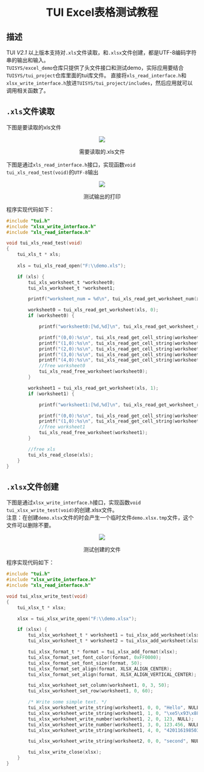 <h1 align="center"> TUI Excel表格测试教程 </h1>

## 描述
TUI *V2.1* 以上版本支持对`.xls`文件读取，和`.xlsx`文件创建，都是UTF-8编码字符串的输出和输入。<br>
`TUISYS/excel_demo`仓库只提供了头文件接口和测试demo，实际应用要结合`TUISYS/tui_project`仓库里面的tui库文件。
直接将`xls_read_interface.h`和`xlsx_write_interface.h`放进`TUISYS/tui_project/includes`，然后应用就可以调用相关函数了。

## `.xls`文件读取
下图是要读取的xls文件
<p align="center">
<img src="https://i.postimg.cc/131DDtqS/xls-read.png">
</p>
<p align="center">
需要读取的.xls文件
</p>

下图是通过`xls_read_interface.h`接口，实现函数`void tui_xls_read_test(void)`的`UTF-8`输出
<p align="center">
<img src="https://i.postimg.cc/8P6hFWsw/xls-read-output.png">
</p>
<p align="center">
测试输出的打印
</p>
程序实现代码如下：<br>

``` c
#include "tui.h"
#include "xlsx_write_interface.h"
#include "xls_read_interface.h"

void tui_xls_read_test(void)
{
	tui_xls_t * xls;
	
	xls = tui_xls_read_open("F:\\demo.xls");

	if (xls) {
		tui_xls_worksheet_t *worksheet0;
		tui_xls_worksheet_t *worksheet1;

		printf("worksheet_num = %d\n", tui_xls_read_get_worksheet_num(xls));

		worksheet0 = tui_xls_read_get_worksheet(xls, 0);
		if (worksheet0) {

			printf("worksheet0:[%d,%d]\n", tui_xls_read_get_worksheet_row_num(worksheet0), tui_xls_read_get_worksheet_column_num(worksheet0));

			printf("(0,0):%s\n", tui_xls_read_get_cell_string(worksheet0, 0, 0));
			printf("(1,0):%s\n", tui_xls_read_get_cell_string(worksheet0, 1, 0));
			printf("(2,0):%s\n", tui_xls_read_get_cell_string(worksheet0, 2, 0));
			printf("(3,0):%s\n", tui_xls_read_get_cell_string(worksheet0, 3, 0));
			printf("(4,0):%s\n", tui_xls_read_get_cell_string(worksheet0, 4, 0));
			//free worksheet0
			tui_xls_read_free_worksheet(worksheet0);
		}

		worksheet1 = tui_xls_read_get_worksheet(xls, 1);
		if (worksheet1) {

			printf("worksheet1:[%d,%d]\n", tui_xls_read_get_worksheet_row_num(worksheet1), tui_xls_read_get_worksheet_column_num(worksheet1));

			printf("(0,0):%s\n", tui_xls_read_get_cell_string(worksheet1, 0, 0));
			printf("(1,0):%s\n", tui_xls_read_get_cell_string(worksheet1, 1, 0));
			//free worksheet1
			tui_xls_read_free_worksheet(worksheet1);
		}

		//free xls
		tui_xls_read_close(xls);
	}
}
```

## `.xlsx`文件创建
下图是通过`xlsx_write_interface.h`接口，实现函数`void tui_xlsx_write_test(void)`的创建.xlsx文件。<br>
注意：在创建`demo.xlsx`文件的时会产生一个临时文件`demo.xlsx.tmp`文件，这个文件可以删除不要。
<p align="center">
<img src="https://i.postimg.cc/FKDctVnF/xlsx-write.png">
</p>
<p align="center">
测试创建的文件
</p>

程序实现代码如下：<br>

``` c
#include "tui.h"
#include "xlsx_write_interface.h"
#include "xls_read_interface.h"

void tui_xlsx_write_test(void)
{
	tui_xlsx_t * xlsx;

	xlsx = tui_xlsx_write_open("F:\\demo.xlsx");

	if (xlsx) {
		tui_xlsx_worksheet_t * worksheet1 = tui_xlsx_add_worksheet(xlsx, "worksheet1");
		tui_xlsx_worksheet_t * worksheet2 = tui_xlsx_add_worksheet(xlsx, "worksheet2");

		tui_xlsx_format_t * format = tui_xlsx_add_format(xlsx);
		tui_xlsx_format_set_font_color(format, 0xFF0000);
		tui_xlsx_format_set_font_size(format, 50);
		tui_xlsx_format_set_align(format, XLSX_ALIGN_CENTER);
		tui_xlsx_format_set_align(format, XLSX_ALIGN_VERTICAL_CENTER);

		tui_xlsx_worksheet_set_column(worksheet1, 0, 3, 50);
		tui_xlsx_worksheet_set_row(worksheet1, 0, 60);

		/* Write some simple text. */
		tui_xlsx_worksheet_write_string(worksheet1, 0, 0, "Hello", NULL);
		tui_xlsx_worksheet_write_string(worksheet1, 1, 0, "\xe5\x93\x88\xe5\x96\xbd World", format);/* utf-8 */
		tui_xlsx_worksheet_write_number(worksheet1, 2, 0, 123, NULL);
		tui_xlsx_worksheet_write_number(worksheet1, 3, 0, 123.456, NULL);
		tui_xlsx_worksheet_write_string(worksheet1, 4, 0, "420116198503043214A", NULL);

		tui_xlsx_worksheet_write_string(worksheet2, 0, 0, "second", NULL);

		tui_xlsx_write_close(xlsx);
	}
}
```

